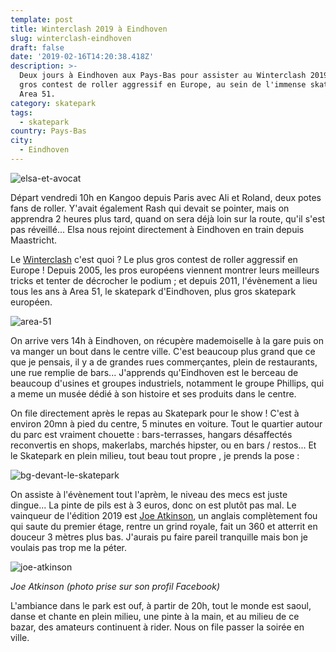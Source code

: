```yaml
---
template: post
title: Winterclash 2019 à Eindhoven
slug: winterclash-eindhoven
draft: false
date: '2019-02-16T14:20:38.418Z'
description: >-
  Deux jours à Eindhoven aux Pays-Bas pour assister au Winterclash 2019, le plus
  gros contest de roller aggressif en Europe, au sein de l'immense skatepark
  Area 51.
category: skatepark
tags:
  - skatepark
country: Pays-Bas
city:
  - Eindhoven
---
```

![elsa-et-avocat](/media/52156560_534790013596024_1387334231142694912_n.jpg "Délicieuse tartine avocat hummus à Eindhoven")

Départ vendredi 10h en Kangoo depuis Paris avec Ali et Roland, deux potes fans de roller. Y'avait également Rash qui devait se pointer, mais on apprendra 2 heures plus tard, quand on sera déjà loin sur la route, qu'il s'est pas réveillé... Elsa nous rejoint directement à Eindhoven en train depuis Maastricht. 

Le [Winterclash](https://www.winterclash.com/the-event/history/) c'est quoi ? Le plus gros contest de roller aggressif en Europe ! Depuis 2005, les pros européens viennent montrer leurs meilleurs tricks et tenter de décrocher le podium ; et depuis 2011, l'évènement a lieu tous les ans à Area 51, le skatepark d'Eindhoven, plus gros skatepark européen. 

![area-51](/media/51883589_2245483075702955_7438028658180096000_n.jpg "Échauffement des riders avant la compétition")

On arrive vers 14h à Eindhoven, on récupère mademoiselle à la gare puis on va manger un bout dans le centre ville. C'est beaucoup plus grand que ce que je pensais, il y a de grandes rues commerçantes, plein de restaurants, une rue remplie de bars... J'apprends qu'Eindhoven est le berceau de beaucoup d'usines et groupes industriels, notamment le groupe Phillips, qui a meme un musée dédié à son histoire et ses produits dans le centre.



On file directement après le repas au Skatepark pour le show ! C'est à environ 20mn à pied du centre, 5 minutes en voiture. Tout le quartier autour du parc est vraiment chouette : bars-terrasses, hangars désaffectés reconvertis en shops, makerlabs, marchés hipster, ou en bars / restos... Et le Skatepark en plein milieu, tout beau tout propre , je prends la pose :

![bg-devant-le-skatepark](/media/52523844_426128341454079_6319415055980953600_n.jpg "Un beau gosse devant Area 51")



On assiste à l'évènement tout l'aprèm, le niveau des mecs est juste dingue... La pinte de pils est à 3 euros, donc on est plutôt pas mal. Le vainqueur de l'édition 2019 est [Joe Atkinson](https://www.facebook.com/mrjoeatkinson/), un anglais complètement fou qui saute du premier étage, rentre un grind royale, fait un 360 et atterrit en douceur 3 mètres plus bas. J'aurais pu faire pareil tranquille mais bon je voulais pas trop me la péter. 

![joe-atkinson](/media/36684850_1753713538049723_1466296204152274944_n.jpg "Joe Atkinson, vainqueur catégorie pro")

_Joe Atkinson (photo prise sur son profil Facebook)_

L'ambiance dans le park est ouf, à partir de 20h, tout le monde est saoul, danse et chante en plein milieu, une pinte à la main, et au milieu de ce bazar, des amateurs continuent à rider. Nous on file passer la soirée en ville.
